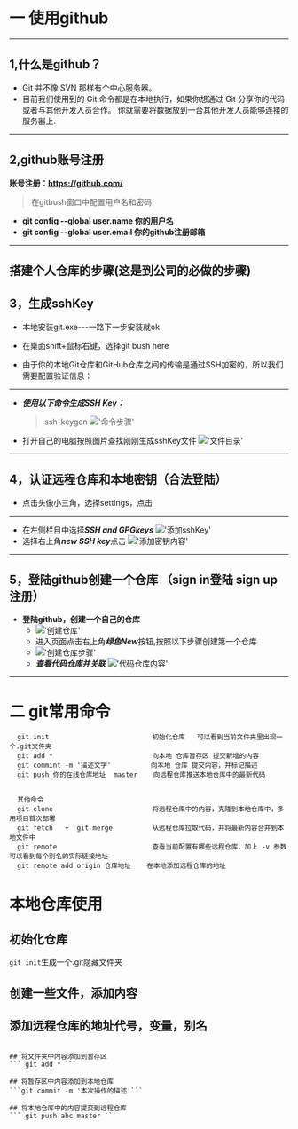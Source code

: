 # 一 使用github
-------------------------------------------------------------------------------------------

## 1,什么是github？

+ Git 并不像 SVN 那样有个中心服务器。
+ 目前我们使用到的 Git 命令都是在本地执行，如果你想通过 Git 分享你的代码或者与其他开发人员合作。 你就需要将数据放到一台其他开发人员能够连接的服务器上.
  
-------------------------------------------------------------------------------------------

## 2,github账号注册
  **账号注册：https://github.com/**
  > 在gitbush窗口中配置用户名和密码
  + **git config --global user.name 你的用户名**
  + **git config --global user.email 你的github注册邮箱**

-------------------------------------------------------------------------------------------

## 搭建个人仓库的步骤(这是到公司的必做的步骤)

## 3，生成sshKey
+ 本地安装git.exe---一路下一步安装就ok
  
+ 在桌面shift+鼠标右键，选择git bush here
  
+ 由于你的本地Git仓库和GitHub仓库之间的传输是通过SSH加密的，所以我们需要配置验证信息：
-------------------------------------------------------------------------------------------

+ ***使用以下命令生成SSH Key：***
    > ssh-keygen 
    !['命令步骤'](./1生成sshKey.png)

+ 打开自己的电脑按照图片查找刚刚生成sshKey文件
    !['文件目录'](./2查找路径.png)

-------------------------------------------------------------------------------------------

## 4，认证远程仓库和本地密钥（合法登陆）
+ 点击头像小三角，选择settings，点击
-------------------------------------------------------------------------------------------
+ 在左侧栏目中选择***SSH and GPGkeys***
    !['添加sshKey'](./4添加sshKey.png)
+ 选择右上角***new SSH key***点击
    !['添加密钥内容'](./5添加sshKey密钥.png)
-------------------------------------------------------------------------------------------

## 5，登陆github创建一个仓库  （sign in登陆   sign up注册）
+ **登陆github，创建一个自己的仓库**
  + !['创建仓库'](./3创建github仓库.png)
  + 进入页面点击右上角***绿色New***按钮,按照以下步骤创建第一个仓库
  + !['创建仓库步骤'](./6创建仓库.png)
  + ***查看代码仓库并关联*** !['代码仓库内容'](./7关联本地和远程仓库.png)

-------------------------------------------------------------------------------------------

#   二  git常用命令
  ```
    git init                          初始化仓库   可以看到当前文件夹里出现一个.git文件夹
    git add *                         向本地 仓库暂存区 提交新增的内容
    git commint -m '描述文字'          向本地 仓库 提交内容，并标记描述
    git push 你的在线仓库地址  master    向远程仓库推送本地仓库中的最新代码


    其他命令
    git clone                         将远程仓库中的内容，克隆到本地仓库中，多用项目首次部署
    git fetch   +  git merge          从远程仓库拉取代码，并将最新内容合并到本地文件中
    git remote                        查看当前配置有哪些远程仓库，加上 -v 参数可以看到每个别名的实际链接地址
    git remote add origin 仓库地址    在本地添加远程仓库的地址
  ```

# 本地仓库使用
## 初始化仓库
``` git init ```生成一个.git隐藏文件夹

## 创建一些文件，添加内容

## 添加远程仓库的地址代号，变量，别名
``` git remote add 别名 ***你的***代码仓库地址

## 将文件夹中内容添加到暂存区
​``` git add * ```

## 将暂存区中内容添加到本地仓库
​```git commit -m '本次操作的描述'```

## 将本地仓库中的内容提交到远程仓库
​``` git push abc master ```

```